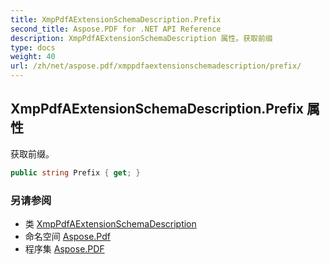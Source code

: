 ```yaml
---
title: XmpPdfAExtensionSchemaDescription.Prefix
second_title: Aspose.PDF for .NET API Reference
description: XmpPdfAExtensionSchemaDescription 属性。获取前缀
type: docs
weight: 40
url: /zh/net/aspose.pdf/xmppdfaextensionschemadescription/prefix/
---
```

## XmpPdfAExtensionSchemaDescription.Prefix 属性

获取前缀。

```csharp
public string Prefix { get; }
```

### 另请参阅

* 类 [XmpPdfAExtensionSchemaDescription](../)
* 命名空间 [Aspose.Pdf](../../../aspose.pdf/)
* 程序集 [Aspose.PDF](../../../)